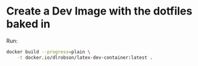 # Create a Dev Image with the dotfiles baked in

Run:
```bash
docker build --progress=plain \
    -t docker.io/dlrobson/latex-dev-container:latest .
```
